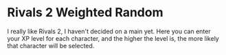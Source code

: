 <script setup>
import RivalsRandom from './components/RivalsRandom.vue'
</script>

# Rivals 2 Weighted Random

I really like Rivals 2, I haven't decided on a main yet. Here you can enter your XP level for each character, and the higher the level is, the more likely that character will be selected.

<RivalsRandom />
